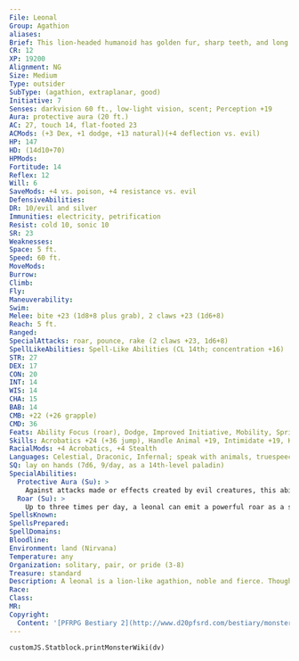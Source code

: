 ```yaml
---
File: Leonal
Group: Agathion
aliases: 
Brief: This lion-headed humanoid has golden fur, sharp teeth, and long cat-like claws on its hands and feet.
CR: 12
XP: 19200
Alignment: NG
Size: Medium
Type: outsider
SubType: (agathion, extraplanar, good)
Initiative: 7
Senses: darkvision 60 ft., low-light vision, scent; Perception +19
Aura: protective aura (20 ft.)
AC: 27, touch 14, flat-footed 23
ACMods: (+3 Dex, +1 dodge, +13 natural)(+4 deflection vs. evil)
HP: 147
HD: (14d10+70)
HPMods: 
Fortitude: 14
Reflex: 12
Will: 6
SaveMods: +4 vs. poison, +4 resistance vs. evil
DefensiveAbilities: 
DR: 10/evil and silver
Immunities: electricity, petrification
Resist: cold 10, sonic 10
SR: 23
Weaknesses: 
Space: 5 ft.
Speed: 60 ft.
MoveMods: 
Burrow: 
Climb: 
Fly: 
Maneuverability: 
Swim: 
Melee: bite +23 (1d8+8 plus grab), 2 claws +23 (1d6+8)
Reach: 5 ft.
Ranged: 
SpecialAttacks: roar, pounce, rake (2 claws +23, 1d6+8)
SpellLikeAbilities: Spell-Like Abilities (CL 14th; concentration +16)  Constant-speak with animals   At Will-detect thoughts, fireball (DC 15), hold monster (DC 17)   3/day-cure critical wounds, neutralize poison, remove disease, wall of force   1/day-heal
STR: 27
DEX: 17
CON: 20
INT: 14
WIS: 14
CHA: 15
BAB: 14
CMB: +22 (+26 grapple)
CMD: 36
Feats: Ability Focus (roar), Dodge, Improved Initiative, Mobility, Spring Attack, (bite), Weapon Focus (claw)
Skills: Acrobatics +24 (+36 jump), Handle Animal +19, Intimidate +19, Knowledge (any one) +19, Perception +19, Sense Motive +19, Spellcraft +16, Stealth +24
RacialMods: +4 Acrobatics, +4 Stealth
Languages: Celestial, Draconic, Infernal; speak with animals, truespeech
SQ: lay on hands (7d6, 9/day, as a 14th-level paladin)
SpecialAbilities:
  Protective Aura (Su): >
    Against attacks made or effects created by evil creatures, this ability provides a +4 deflection bonus to AC and a +4 resistance bonus on saving throws to anyone within 20 feet of the leonal. Otherwise, it functions as a magic circle against evil effect and a lesser globe of invulnerability, both with a radius of 20 feet (caster level equals leonal's HD). The defensive benefits from the circle are not included in a leonal's stat block.
  Roar (Su): >
    Up to three times per day, a leonal can emit a powerful roar as a standard action. Each roar affects a 60- foot cone with the effects of a holy word spell and also deals 2d6 points of sonic damage to all creatures in the area (DC 21 Fortitude negates). This is a sonic effect. The save DC is Charisma-based.
SpellsKnown: 
SpellsPrepared: 
SpellDomains: 
Bloodline: 
Environment: land (Nirvana)
Temperature: any
Organization: solitary, pair, or pride (3-8)
Treasure: standard
Description: A leonal is a lion-like agathion, noble and fierce. Though gentle with their families and patient with strangers on their home plane, in battle leonals are deadly foes of evil and cruelty. They hunt fiends and other evil monsters, silently tailing their prey until they find the right time to leap and slash. Leonals pride themselves on their hunting prowess, and few land creatures can match their speed. Although capable of using weapons, the majority of leonals prefer to battle evil with tooth and claw.  Leonals like their battles to be straightforward affairs. They begin with a roar to put their foes off balance, then follow up with claw and bite attacks. They closely coordinate with others in their pride, watching one another's flanks and setting up devastating attacks. They mainly use their magical abilities against large numbers of weaker foes and against those they need to capture or incapacitate without dealing harm to them.  Leonals stand 6 feet tall and weigh 270 pounds on average. Males usually have manes of either dark gold or black hair, which may only surround the head or may extend onto the shoulders and chest. Female leonals do not have manes, but may have longer hair on the back of the neck.
Race: 
Class: 
MR: 
Copyright:
  Content: '[PFRPG Bestiary 2](http://www.d20pfsrd.com/bestiary/monster-listings/outsiders/agathion/agathion-leonal)'
---
```

```dataviewjs
customJS.Statblock.printMonsterWiki(dv)
```
